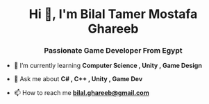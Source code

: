 <h1 align="center">Hi 👋, I'm Bilal Tamer Mostafa Ghareeb</h1>
<h3 align="center"> Passionate Game Developer From Egypt</h3>

- 🌱 I’m currently learning **Computer Science , Unity , Game Design**

- 💬 Ask me about **C# , C++ , Unity , Game Dev**

- 📫 How to reach me **bilal.ghareeb@gmail.com**

